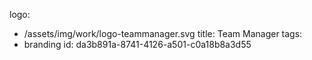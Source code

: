 logo:
  - /assets/img/work/logo-teammanager.svg
title: Team Manager
tags:
  - branding
id: da3b891a-8741-4126-a501-c0a18b8a3d55

